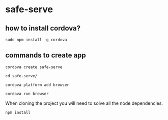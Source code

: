 # safe-serve

## how to install cordova?

```shell
sudo npm install -g cordova
```

## commands to create app

```shell
cordova create safe-serve

cd safe-serve/

cordova platform add browser

cordova run browser
```

When cloning the project you will need to solve all the node dependencies.

```shell
npm install
```
